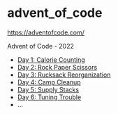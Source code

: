 # advent_of_code
https://adventofcode.com/

Advent of Code - 2022

+ [Day 1: Calorie Counting](1\day_01.txt)
+ [Day 2: Rock Paper Scissors](2\day_02.txt)
+ [Day 3: Rucksack Reorganization](3\day_03.txt)
+ [Day 4: Camp Cleanup](4\day_04.txt)
+ [Day 5: Supply Stacks](5\day_05.txt)
+ [Day 6: Tuning Trouble](6\day_06.txt)
+ ...